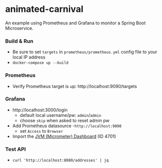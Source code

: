 # animated-carnival
An example using Prometheus and Grafana to monitor a Spring Boot Microservice.

### Build & Run
- Be sure to set `targets` in `prometheus/prometheus.yml` config file to your local IP address
- `docker-compose up --build`

### Prometheus
- Verify Prometheus target is up: http://localhost:9090/targets

### Grafana
- http://localhost:3000/login
    - default local username/pw: `admin`/`admin`
    - choose `skip` when asked to reset admin pw
- Add Prometheus datasource
    -`http://localhost:9090` 
    - set `Access` to `Browser` 
- Import the [JVM (Micrometer) Dashboard](https://grafana.com/grafana/dashboards/4701) (ID 4701)

### Test API
- `curl 'http://localhost:8080/addresses' | jq`
